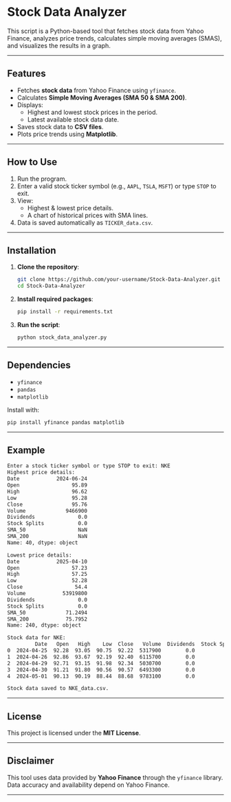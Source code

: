 
# Stock Data Analyzer

This script is a Python-based tool that fetches stock data from Yahoo Finance, analyzes price trends, calculates simple moving averages (SMAS), and visualizes the results in a graph.

---

## Features

- Fetches **stock data** from Yahoo Finance using `yfinance`.
- Calculates **Simple Moving Averages (SMA 50 & SMA 200)**.
- Displays:
  - Highest and lowest stock prices in the period.
  - Latest available stock data date.
- Saves stock data to **CSV files**.
- Plots price trends using **Matplotlib**.

---

## How to Use

1. Run the program.
2. Enter a valid stock ticker symbol (e.g., `AAPL`, `TSLA`, `MSFT`) or type `STOP` to exit.
3. View:
   - Highest & lowest price details.
   - A chart of historical prices with SMA lines.
4. Data is saved automatically as `TICKER_data.csv`.

---

## Installation

1. **Clone the repository**:
   ```bash
   git clone https://github.com/your-username/Stock-Data-Analyzer.git
   cd Stock-Data-Analyzer
   ```

2. **Install required packages**:
   ```bash
   pip install -r requirements.txt
   ```

3. **Run the script**:
   ```bash
   python stock_data_analyzer.py
   ```

---

## Dependencies

- `yfinance`
- `pandas`
- `matplotlib`

Install with:
```bash
pip install yfinance pandas matplotlib
```

---

## Example

```bash
Enter a stock ticker symbol or type STOP to exit: NKE
Highest price details:
Date            2024-06-24
Open                 95.89
High                 96.62
Low                  95.28
Close                95.76
Volume             9466900
Dividends              0.0
Stock Splits           0.0
SMA_50                 NaN
SMA_200                NaN
Name: 40, dtype: object

Lowest price details:
Date            2025-04-10
Open                 57.23
High                 57.25
Low                  52.28
Close                 54.4
Volume            53919800
Dividends              0.0
Stock Splits           0.0
SMA_50             71.2494
SMA_200            75.7952
Name: 240, dtype: object

Stock data for NKE:
         Date   Open   High    Low  Close   Volume  Dividends  Stock Splits  SMA_50  SMA_200
0  2024-04-25  92.28  93.05  90.75  92.22  5317900        0.0           0.0     NaN      NaN
1  2024-04-26  92.86  93.67  92.19  92.40  6115700        0.0           0.0     NaN      NaN
2  2024-04-29  92.71  93.15  91.98  92.34  5030700        0.0           0.0     NaN      NaN
3  2024-04-30  91.21  91.80  90.56  90.57  6493300        0.0           0.0     NaN      NaN
4  2024-05-01  90.13  90.19  88.44  88.68  9783100        0.0           0.0     NaN      NaN

Stock data saved to NKE_data.csv.
```

---

## License

This project is licensed under the **MIT License**.

---

## Disclaimer

This tool uses data provided by **Yahoo Finance** through the `yfinance` library. Data accuracy and availability depend on Yahoo Finance.

---
